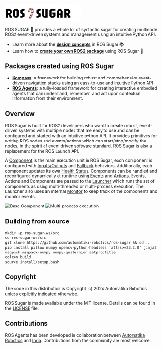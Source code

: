 <picture>
  <source media="(prefers-color-scheme: dark)" srcset="docs/_static/ROS_SUGAR.png">
  <source media="(prefers-color-scheme: light)" srcset="docs/_static/ROS_SUGAR_DARK.png">
  <img alt="ROS Sugar Logo." src="docs/_static/ROS_SUGAR_DARK.png"  width="50%">
</picture>

ROS SUGAR 🍬 provides a whole lot of syntactic sugar for creating multinode ROS2 event-driven systems and management using an intuitive Python API.

- Learn more about the [**design concepts**](https://automatika-robotics.github.io/ros-sugar/design/index.html) in ROS Sugar 📚
- Learn how to [**create your own ROS2 package**](https://automatika-robotics.github.io/ros-sugar/use.html) using ROS Sugar 🚀

## Packages created using ROS Sugar

- [**Kompass**](https://automatikarobotics.com/kompass/): a framework for building robust and comprehensive event-driven navigation stacks using an easy-to-use and intuitive Python API
- [**ROS Agents**](https://automatika-robotics.github.io/ros-agents/): a fully-loaded framework for creating interactive embodied agents that can understand, remember, and act upon contextual information from their environment.

## Overview

ROS Sugar is built for ROS2 developers who want to create robust, event-driven systems with multiple nodes that are easy to use and can be configured and started with an intuitive python API. It provides primitives for writing ROS nodes and events/actions which can start/stop/modify the nodes, in the spirit of event driven software standard. ROS Sugar is also a replacement for the ROS Launch API.

A [Component](https://automatika-robotics.github.io/ros-sugar/design/component.html) is the main execution unit in ROS Sugar, each component is configured with [Inputs/Outputs](https://automatika-robotics.github.io/ros-sugar/design/topics.md) and [Fallback](https://automatika-robotics.github.io/ros-sugar/design/fallbacks.html) behaviors. Additionally, each component updates its own [Health Status](https://automatika-robotics.github.io/ros-sugar/design/status.html). Components can be handled and reconfigured dynamically at runtime using [Events](https://automatika-robotics.github.io/ros-sugar/design/events.html) and [Actions](https://automatika-robotics.github.io/ros-sugar/design/actions.html). Events, Actions and Components are passed to the [Launcher](https://automatika-robotics.github.io/ros-sugar/design/launcher.html) which runs the set of components as using multi-threaded or multi-process execution. The Launcher also uses an internal [Monitor](https://automatika-robotics.github.io/ros-sugar/design/monitor.html) to keep track of the components and monitor events.

<picture>
  <source media="(prefers-color-scheme: dark)" srcset="docs/_static/component_dark.png">
  <source media="(prefers-color-scheme: light)" srcset="docs/_static/component_light.png">
  <img alt="Base Component" src="docs/_static/component_light.png"  width="50%">
</picture>

<picture>
  <source media="(prefers-color-scheme: dark)" srcset="docs/_static/multi_process_dark.png">
  <source media="(prefers-color-scheme: light)" srcset="docs/_static/multi_process_light.png">
  <img alt="Multi-process execution" src="docs/_static/multi_process_light.png"  width="50%">
</picture>

## Building from source

```shell
mkdir -p ros-sugar-ws/src
cd ros-sugar-ws/src
git clone https://github.com/automatika-robotics/ros-sugar && cd ..
pip install pillow numpy opencv-python-headless 'attrs>=23.2.0' jinja2 msgpack msgpack-numpy numpy-quaternion setproctitle
colcon build
source install/setup.bash
```

## Copyright

The code in this distribution is Copyright (c) 2024 Automatika Robotics unless explicitly indicated otherwise.

ROS Sugar is made available under the MIT license. Details can be found in the [LICENSE](LICENSE) file.

## Contributions

ROS Agents has been developed in collaboration between [Automatika Robotics](https://automatikarobotics.com/) and [Inria](https://inria.fr/). Contributions from the community are most welcome.
